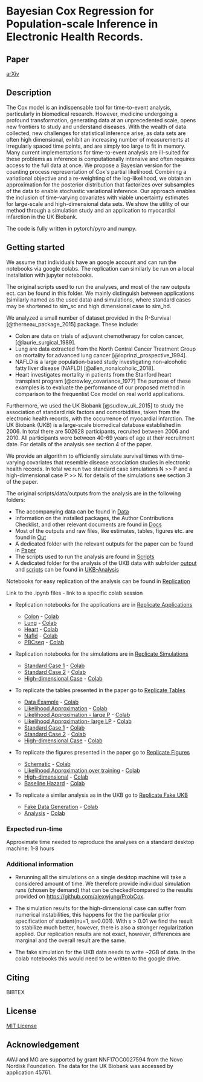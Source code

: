 # **Bayesian Cox Regression for Population-scale Inference in Electronic Health Records**.

## **Paper**
[arXiv]()

## **Description**
The Cox model is an indispensable tool for time-to-event analysis, particularly in biomedical research. However, medicine undergoing a profound transformation, generating data at an unprecedented scale, opens new frontiers to study and understand diseases. With the wealth of data collected, new challenges for statistical inference arise, as data sets are often high dimensional, exhibit an increasing number of measurements at irregularly spaced time points, and are simply too large to fit in memory. Many current implementations for time-to-event analysis are ill-suited for these problems as inference is computationally intensive and often requires access to the full data at once. We propose a Bayesian version for the counting process representation of Cox's partial likelihood. Combining a variational objective and a re-weighting of the log-likelihood, we obtain an approximation for the posterior distribution that factorizes over subsamples of the data to enable stochastic variational inference. Our approach enables the inclusion of time-varying covariates with viable uncertainty estimates for large-scale and high-dimensional data sets. We show the utility of our method through a simulation study and an application to myocardial infarction in the UK Biobank.

The code is fully written in pytorch/pyro and numpy.

## **Getting started**

We assume that individuals have an google account and can run the notebooks via google colabs. The replication can similarly be run on a local installation with jupyter notebooks.

The original scripts used to run the analyses, and most of the raw outputs ect. can be found in this folder.
We mainly distinguish between applications (similarly named as the used data) and simulations, where standard cases may be shortened to sim_sc and high dimensional case to sim_hd.

We analyzed a small number of dataset provided in the R-Survival [@therneau_package_2015] package.
These include:
- Colon are data on trials of adjuvant chemotherapy for colon cancer,  [@laurie_surgical_1989].
- Lung are data extracted from the North Central Cancer Treatment Group on mortality for advanced lung cancer [@loprinzi_prospective_1994].
- NAFLD is a large population-based study investigating non-alcoholic fatty liver disease (NAFLD) [@allen_nonalcoholic_2018].
- Heart investigates mortality in patients from the Stanford heart transplant program [@crowley_covariance_1977]
The purpose of these examples is to evaluate the performance of our proposed method in comparison to the frequentist Cox model on real world applications.

Furthermore, we used the UK Biobank [@sudlow_uk_2015] to study the association of standard risk factors and comorbidities, taken from the electronic health records, with the occurrence of myocardial infarction.
The UK Biobank (UKB) is a large-scale biomedical database established in 2006. In total there are 502628 participants, recruited between 2006 and 2010. All participants were between 40-69 years of age at their recruitment date.  For details of the analysis see section 4 of the paper.

We provide an algorithm to efficiently simulate survival times with time-varying covariates that resemble disease association studies in electronic health records. In total we run two standard case simulations N >> P and a high-dimensional case P >> N. for details of the simulations see section 3 of the paper.

The original scripts/data/outputs from the analysis are in the following folders:
- The accompanying data can be found in [Data](./data)
- Information on the installed packages, the Author Contributions Checklist, and other relevant documents are found in [Docs](./docs)
- Most of the outputs and raw files, like estimates, tables, figures etc. are found in [Out](./out)
- A dedicated folder with the relevant outputs for the paper can be found in [Paper](./paper)
- The scripts used to run the analysis are found in [Scripts](./scripts)
- A dedicated folder for the analysis of the UKB data with subfolder [output](./ukb/out) and [scripts](./ukb/scripts) can be found in [UKB-Analysis](./ukb)

Notebooks for easy replication of the analysis can be found in [Replication](./replication)


Link to the .ipynb files - link to a specific colab session

- Replication notebooks for the applications are in [Replicate Applications](./replication/application)
    - [Colon](./replication/application/colon.ipynb) - [Colab](https://colab.research.google.com/drive/1HifKMp2SjKB3NCnNe-vD1EiAf2bQQ7Rp?usp=sharing)
    - [Lung](./replication/application/lung.ipynb) - [Colab](https://colab.research.google.com/drive/1IniSnT1bUINtUnu_owezJ0FWeKyXWgvu?usp=sharing)
    - [Heart](./replication/application/heart.ipynb) - [Colab](https://colab.research.google.com/drive/1bXWSxZA4KvRvxi5xZswDPbdIEaPTrljv?usp=sharing)
    - [Nafld](./replication/application/nafld.ipynb) - [Colab](https://colab.research.google.com/drive/13IJLUfXSqF_3U9dsEBuvo-Vy29r7WLzn?usp=sharing)
    - [PBCseq](./replication/application/pbcseq.ipynb) - [Colab](https://colab.research.google.com/drive/15Y9XK5YlldRgpha7D0aT9eMmpMN_JxLu?usp=sharing)

- Replication notebooks for the simulations are in [Replicate Simulations](./replication/simulations)
    - [Standard Case 1](./replication/simulation/standard_case1.ipynb) - [Colab](https://colab.research.google.com/drive/1iEoO9hHkgRWzaLhbU9VYhYk6U6V8nffG?usp=sharing)
    - [Standard Case 2](./replication/simulation/standard_case2.ipynb) - [Colab](https://colab.research.google.com/drive/1lIm7d866QtbIxqY6IRhIFrfTECLBWSDn?usp=sharing)
    - [High-dimensional Case](./replication/simulation/highdimensional_case.ipynb) - [Colab](https://colab.research.google.com/drive/1Db9x78fYhhj5yVTalMhKsP6wOm9tArKr?usp=sharing)

- To replicate the tables presented in the paper go to [Replicate Tables](./replication/tables)
    - [Data Example](./replication/simulation/tables/data_example.ipynb) - [Colab](https://colab.research.google.com/drive/1yHM5iDRE0GqTsj7Jpql32PjpNJaopSJX?usp=sharing)
    - [Likelihood Approximation](./replication/simulation/tables/likelihood_approx.ipynb) - [Colab](https://colab.research.google.com/drive/1HJeGSiSX6_plwbgJleY4RjYFa13Gm2O-?usp=sharing)
    - [Likelihood Approximation - large P](./replication/simulation/tables/likelihood_approx_additional1.ipynb) - [Colab](https://colab.research.google.com/drive/1USX1g8PmHkm6Di1WiwAV0u9nJdZ1JtPw?usp=sharing)
    - [Likelihood Approximation- large LP](./replication/simulation/tables/likelihood_approx_additional2.ipynb) - [Colab](https://colab.research.google.com/drive/1Kx2y_E4aSLx6AG0rlQd3pKDJ2F6HR-_f?usp=sharing)
    - [Standard Case 1](./replication/simulation/tables/standard_case1_table.ipynb) - [Colab](https://colab.research.google.com/drive/11XX0E36TUTNnTFhEeW-It7YIm-5vKc4q?usp=sharing)
    - [Standard Case 2](./replication/simulation/tables/standard_case2_table.ipynb) - [Colab](https://colab.research.google.com/drive/13Pt2tMoJAKkgpU-L9KmqWj-tgsgQNBaz?usp=sharing)
    - [High-dimensional Case](./replication/simulation/tables/highdimensional_case_table.ipynb) - [Colab](https://colab.research.google.com/drive/1Uj6lQaivKj7UaEgR-j5feZgXFhXke0R1?usp=sharing)

- To replicate the figures presented in the paper go to [Replicate Figures](./replication/figures)
    - [Schematic](./replication/simulation/figures/schematic.ipynb) - [Colab](https://colab.research.google.com/drive/1Hz1IG6z4fOJBTNEIM6jSnyO6l586P3G1?usp=sharing)
    - [Likelihood Approximation over training](./replication/simulation/figures/likelihood_training.ipynb) - [Colab](https://colab.research.google.com/drive/1kz42UvTAag7XxEWCgMhw6GidP_fuwW4p?usp=sharing)
    - [High-dimensional](./replication/simulation/figures/hd.ipynb) - [Colab](https://colab.research.google.com/drive/1i_NbMRESZTNSHsqRlnRu0GuPA658UT9W?usp=sharing)
    - [Baseline Hazard](./replication/simulation/figures/) - [Colab](https://colab.research.google.com/drive/1PDp2G-ob1tjIlnh03j9TyoH7QlxDuGYM?usp=sharing)

- To replicate a similar analysis as in the UKB go to [Replicate Fake UKB](./replication/ukb)
    - [Fake Data Generation](./replication/ukb/00_fakedata.ipynb) - [Colab](https://colab.research.google.com/drive/1wT4pw2WEk6npzx7lrSaOjo5JUwTEfVXr?usp=sharing)
    - [Analysis](./replication/ukb/01_fakeanalysis.ipynb) - [Colab](https://colab.research.google.com/drive/1dP4TCF12Nx50bgn7GA2YkBNo9fAFbD2M?usp=sharing)


### Expected run-time

Approximate time needed to reproduce the analyses on a standard desktop machine:
1-8 hours

### Additional information
- Rerunning all the simulations on a single desktop machine will take a considered amount of time. We therefore provide individual simulation runs (chosen by demand) that can be checked/compared to the results provided on https://github.com/alexwjung/ProbCox.

- The simulation results for the high-dimensional case can suffer from numerical instabilities, this happens for the the particular prior specification of student(nu=1, s=0.001). With s > 0.01 we find the result to stabilize much better, however, there is also a stronger regularization applied.
Our replication results are not exact, however, differences are marginal and the overall result are the same.

- The fake simulation for the UKB data needs to write ~2GB of data. In the colab notebooks this would need to be written to the google drive.

## **Citing**
BIBTEX

## **License**
[MIT License](./LICENSE)

## **Acknowledgement**
AWJ and MG are supported by grant NNF17OC0027594 from the Novo Nordisk Foundation.
The data for the UK Biobank was accessed by application 45761.
